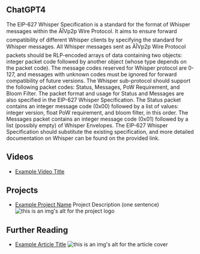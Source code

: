 ## ChatGPT4

The EIP-627 Whisper Specification is a standard for the format of Whisper messages within the ÃÎVp2p Wire Protocol. It aims to ensure forward compatibility of different Whisper clients by specifying the standard for Whisper messages. All Whisper messages sent as ÃÎVp2p Wire Protocol packets should be RLP-encoded arrays of data containing two objects: integer packet code followed by another object (whose type depends on the packet code). The message codes reserved for Whisper protocol are 0-127, and messages with unknown codes must be ignored for forward compatibility of future versions. The Whisper sub-protocol should support the following packet codes: Status, Messages, PoW Requirement, and Bloom Filter. The packet format and usage for Status and Messages are also specified in the EIP-627 Whisper Specification. The Status packet contains an integer message code (0x00) followed by a list of values: integer version, float PoW requirement, and bloom filter, in this order. The Messages packet contains an integer message code (0x01) followed by a list (possibly empty) of Whisper Envelopes. The EIP-627 Whisper Specification should substitute the existing specification, and more detailed documentation on Whisper can be found on the provided link.

## Videos

- [Example Video Title](https://www.youtube.com/watch?v=TDGq4aeevgY)

## Projects

- [Example Project Name](https://xxxx.xxx/xxxxx) Project Description (one sentence) ![this is an img's alt for the project logo](https://xxxx.xxx/project-logo.xxx)

## Further Reading

- [Example Article Title](https://xxxx.xxx/xxxxx) ![this is an img's alt for the article cover](https://xxxx.xxx/article-cover.xxx)
